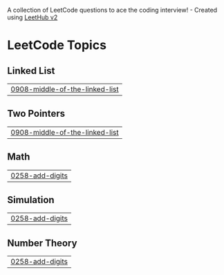 A collection of LeetCode questions to ace the coding interview! - Created using [LeetHub v2](https://github.com/arunbhardwaj/LeetHub-2.0)
<!---LeetCode Topics Start-->
# LeetCode Topics
## Linked List
|  |
| ------- |
| [0908-middle-of-the-linked-list](https://github.com/shikha240403/LeetCode-Solutions/tree/master/0908-middle-of-the-linked-list) |
## Two Pointers
|  |
| ------- |
| [0908-middle-of-the-linked-list](https://github.com/shikha240403/LeetCode-Solutions/tree/master/0908-middle-of-the-linked-list) |
## Math
|  |
| ------- |
| [0258-add-digits](https://github.com/shikha240403/LeetCode-Solutions/tree/master/0258-add-digits) |
## Simulation
|  |
| ------- |
| [0258-add-digits](https://github.com/shikha240403/LeetCode-Solutions/tree/master/0258-add-digits) |
## Number Theory
|  |
| ------- |
| [0258-add-digits](https://github.com/shikha240403/LeetCode-Solutions/tree/master/0258-add-digits) |
<!---LeetCode Topics End-->